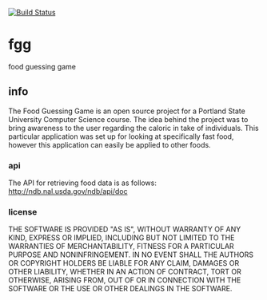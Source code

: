 [![Build Status](https://travis-ci.org/khaosans/fgg.svg?branch=test_cases)](https://travis-ci.org/khaosans/fgg)

# fgg
food guessing game


## info
The Food Guessing Game is an open source project for a Portland State University Computer Science course.
The idea behind the project was to bring awareness to the user regarding the caloric in take of individuals.
This particular application was set up for looking at specifically fast food, however this application can easily be applied to other foods.

### api
The API for retrieving food data is as follows: http://ndb.nal.usda.gov/ndb/api/doc


### license
THE SOFTWARE IS PROVIDED "AS IS", WITHOUT WARRANTY OF ANY KIND, EXPRESS OR
IMPLIED, INCLUDING BUT NOT LIMITED TO THE WARRANTIES OF MERCHANTABILITY,
FITNESS FOR A PARTICULAR PURPOSE AND NONINFRINGEMENT. IN NO EVENT SHALL THE
AUTHORS OR COPYRIGHT HOLDERS BE LIABLE FOR ANY CLAIM, DAMAGES OR OTHER
LIABILITY, WHETHER IN AN ACTION OF CONTRACT, TORT OR OTHERWISE, ARISING FROM,
OUT OF OR IN CONNECTION WITH THE SOFTWARE OR THE USE OR OTHER DEALINGS IN
THE SOFTWARE.